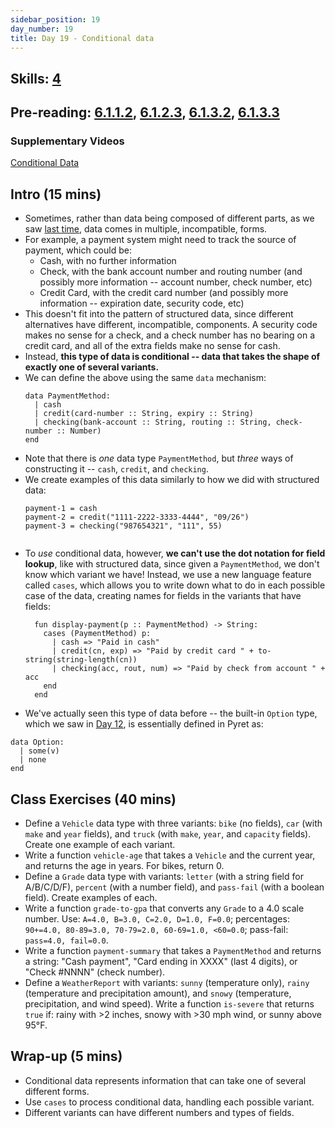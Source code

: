 ```yaml
---
sidebar_position: 19
day_number: 19
title: Day 19 - Conditional data
---
```


## Skills: [4](</skills/#(4)>)

## Pre-reading: [6.1.1.2](%7B%7BDCIC_DOMAIN%7D%7D/intro-struct-data.html#%28part._.A_.First_.Peek_at_.Conditional_.Data%29), [6.1.2.3](%7B%7BDCIC_DOMAIN%7D%7D/intro-struct-data.html#%28part._.Defining_and_.Creating_.Conditional_.Data%29), [6.1.3.2](%7B%7BDCIC_DOMAIN%7D%7D/intro-struct-data.html#%28part._telling-apart-variants%29), [6.1.3.3](%7B%7BDCIC_DOMAIN%7D%7D/intro-struct-data.html#%28part._process-fields-variants%29)

### Supplementary Videos
[Conditional Data](https://northeastern.hosted.panopto.com/Panopto/Pages/Viewer.aspx?id=34d508ed-bd5d-44fc-962e-b362017a413f)

## Intro (15 mins)

- Sometimes, rather than data being composed of different parts, as we saw [last
  time](/days/18), data comes in multiple, incompatible, forms.
- For example, a payment system might need to track the source of payment, which
  could be:
  - Cash, with no further information
  - Check, with the bank account number and routing number (and possibly more information -- account number, check number, etc)
  - Credit Card, with the credit card number (and possibly more information -- expiration date, security code, etc)
- This doesn't fit into the pattern of structured data, since different
  alternatives have different, incompatible, components. A security code makes
  no sense for a check, and a check number has no bearing on a credit card, and
  all of the extra fields make no sense for cash.
- Instead, **this type of data is conditional -- data that takes the shape of
  exactly one of several variants.**
- We can define the above using the same `data` mechanism:
  ```pyret
  data PaymentMethod:
    | cash
    | credit(card-number :: String, expiry :: String)
    | checking(bank-account :: String, routing :: String, check-number :: Number)
  end
  ```
- Note that there is _one_ data type `PaymentMethod`, but _three_ ways of
  constructing it -- `cash`, `credit`, and `checking`.
- We create examples of this data similarly to how we did with structured data:
  ```pyret
  payment-1 = cash
  payment-2 = credit("1111-2222-3333-4444", "09/26")
  payment-3 = checking("987654321", "111", 55)
  ```
  ```
  ```
- To _use_ conditional data, however, **we can't use the dot notation for field lookup**, like with structured data,
  since given a `PaymentMethod`, we don't know which variant we have! Instead, we use a
  new language feature called `cases`, which allows you to write down what to do in each possible case
  of the data, creating names for fields in the variants that have fields:
  ```pyret
    fun display-payment(p :: PaymentMethod) -> String:
      cases (PaymentMethod) p:
        | cash => "Paid in cash"
        | credit(cn, exp) => "Paid by credit card " + to-string(string-length(cn))
        | checking(acc, rout, num) => "Paid by check from account " + acc
      end
    end
  ```
- We've actually seen this type of data before -- the built-in `Option` type, which we saw in [Day 12](/days/12), is essentially defined in Pyret as:

```pyret
data Option:
  | some(v)
  | none
end
```

## Class Exercises (40 mins)

- Define a `Vehicle` data type with three variants: `bike` (no fields), `car`
  (with `make` and `year` fields), and `truck` (with `make`, `year`, and
  `capacity` fields). Create one example of each variant.
- Write a function `vehicle-age` that takes a `Vehicle` and the current year,
  and returns the age in years. For bikes, return 0.
- Define a `Grade` data type with variants: `letter` (with a string field for
  A/B/C/D/F), `percent` (with a number field), and `pass-fail` (with a boolean
  field). Create examples of each.
- Write a function `grade-to-gpa` that converts any `Grade` to a 4.0 scale
  number. Use: `A=4.0, B=3.0, C=2.0, D=1.0, F=0.0`; percentages: `90+=4.0, 80-89=3.0, 70-79=2.0, 60-69=1.0, <60=0.0`; pass-fail: `pass=4.0, fail=0.0`.
- Write a function `payment-summary` that takes a `PaymentMethod` and returns a
  string: "Cash payment", "Card ending in XXXX" (last 4 digits), or "Check
  #NNNN" (check number).
- Define a `WeatherReport` with variants: `sunny` (temperature only), `rainy`
  (temperature and precipitation amount), and `snowy` (temperature,
  precipitation, and wind speed). Write a function `is-severe` that returns
  `true` if: rainy with >2 inches, snowy with >30 mph wind, or sunny above 95°F.

## Wrap-up (5 mins)

- Conditional data represents information that can take one of several different forms.
- Use `cases` to process conditional data, handling each possible variant.
- Different variants can have different numbers and types of fields.
